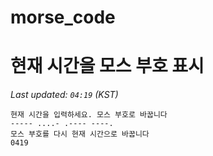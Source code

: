# morse_code
# 현재 시간을 모스 부호 표시
<!-- MORSE_TIME_START -->
_Last updated: `04:19` (KST)_

```
현재 시간을 입력하세요. 모스 부호로 바꿉니다
----- ....- .---- ----.
모스 부호를 다시 현재 시간으로 바꿉니다
0419
```
<!-- MORSE_TIME_END -->
